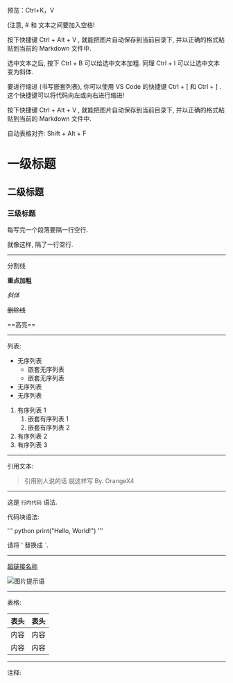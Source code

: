 预览：Ctrl+K，V

(注意, # 和 ⽂本之间要加⼊空格!

按下快捷键 Ctrl + Alt + V ,
就能把图⽚⾃动保存到当前⽬录下, 并以正确的格式粘贴到当前的 Markdown ⽂件中.

选中⽂本之后, 按下 Ctrl + B 可以给选中⽂本加粗.
同理 Ctrl + I 可以让选中⽂本变为斜体.

要进⾏缩进 (书写嵌套列表), 你可以使⽤ VS Code 的快捷键 Ctrl + [ 和 Ctrl + ] .
这个快捷键可以将代码向左或向右进⾏缩进!

按下快捷键 Ctrl + Alt + V ,
就能把图⽚⾃动保存到当前⽬录下, 并以正确的格式粘贴到当前的 Markdown ⽂件中.

⾃动表格对⻬: Shift + Alt + F

# 一级标题

## 二级标题

### 三级标题

每写完一个段落要隔一行空行.

就像这样, 隔了一行空行.

---

分割线

**重点加粗**

*斜体*

~~删除线~~

==高亮==

---

列表:

* 无序列表
  * 嵌套无序列表
  * 嵌套无序列表
* 无序列表
* 无序列表

1. 有序列表 1
   1. 嵌套有序列表 1
   2. 嵌套有序列表 2
2. 有序列表 2
3. 有序列表 3

---

引用文本:

> 引用别人说的话
> 就这样写
> By. OrangeX4

---

这是 `行内代码` 语法.

代码块语法:

''' python
print("Hello, World!")
'''

请将 ' 替换成 `.

---

[超链接名称](链接地址)

![图片提示语](图片地址)

---

表格:

| 表头 | 表头 |
| ---- | ---- |
| 内容 | 内容 |
| 内容 | 内容 |

---

注释:

<!-- 你看不见我 -->